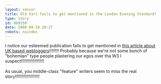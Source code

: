 ```yaml
---
layout: senior
title: Old Fart fails to get mentioned in the London Evening Standard!!!!!!!!
type: story
id: 869358
date: 2000-09-18 20:27
robots: noindex
---
```

I notice our esteemed publication fails to get mentioned in <a href="http://www.plasticbag.org/standard.html">this article about UK based webloggers</a>!!!!!!!! Probably because we're not some bunch of "bohemian" type people plastering our egos over tha W3 I suspect!!!!!!!!!!!!!!!!!!!<br/> <br/>As usual, you middle-class "feature" writers seem to miss the real story!!!!!!!!!!!!!!!!!!!!